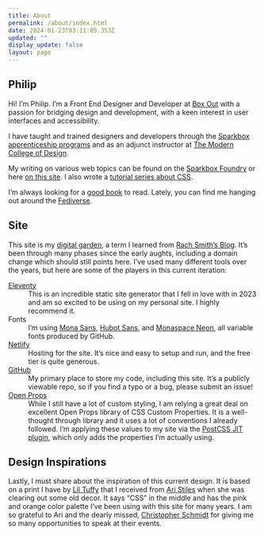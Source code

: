 ```yaml
---
title: About
permalink: /about/index.html
date: 2024-01-23T03:11:05.353Z
updated: ""
display_update: false
layout: page
---
```

## Philip

Hi! I’m Philip. I’m a Front End Designer and Developer at [Box Out](https://boxoutsports.com) with a passion for bridging design and development, with a keen interest in user interfaces and accessibility.

I have taught and trained designers and developers through the [Sparkbox apprenticeship programs](http://apprentices.seesparkbox.com/) and as an adjunct instructor at [The Modern College of&nbsp;Design](https://themodern.edu).

My writing on various web topics can be found on the [Sparkbox Foundry](http://seesparkbox.com/foundry/author/philip_zastrow) or here [on this site](/posts). I also wrote a [tutorial series about CSS](https://www.digitalocean.com/community/tutorial_series/how-to-style-html-with-css).

I’m always looking for a [good book](/books) to read. Lately, you can find me hanging out around the&nbsp;<a rel="me" href="https://mastodon.social/@zastrow">Fediverse</a>.

## Site

This site is my [digital garden](https://maggieappleton.com/garden-history), a term I learned from [Rach Smith’s Blog](https://rachsmith.com). It’s been through many phases since the early aughts, including a domain change which should still points here. I’ve used many different tools over the years, but here are some of the players in this current iteration:

<dl>
<dt><a href="https://11ty.dev" rel="external">Eleventy</a></dt>
<dd>This is an incredible static site generator that I fell in love with in 2023 and am so excited to be using on my personal site. I highly recommend it.</dd>

<dt>Fonts</dt>
<dd>I’m using <a href="https://github.com/mona-sans">Mona Sans</a>, <a href="https://github.com/mona-sans">Hubot Sans</a>, and <a href="https://monaspace.githubnext.com">Monaspace Neon</a>, all variable fonts produced by GitHub.</dd>

<dt><a href="https://www.netlify.com">Netlify</a></dt>
<dd>Hosting for the site. It’s nice and easy to setup and run, and the free tier is quite generous.</dd>

<dt><a href="https://github.com/zastrow/zastrow.co">GitHub</a></dt>
<dd>My primary place to store my code, including this site. It’s a publicly viewable repo, so if you find a typo or a bug, please submit an issue!</dd>

<dt><a href="https://open-props.style">Open Props</a></dt>
<dd>While I still have a lot of custom styling, I am relying a great deal on excellent Open Props library of CSS Custom Properties. It is a well-thought through library and it uses a lot of conventions I already followed. I’m applying these values to my site via the <a href="https://github.com/GoogleChromeLabs/postcss-jit-props">PostCSS JIT plugin</a>, which only adds the properties I’m actually using.</dd>
</dl>

## Design Inspirations

Lastly, I must share about the inspiration of this current design. It is based on a print I have by [Lil Tuffy](https://www.lil-tuffy.com/) that I received from [Ari Stiles](https://about.me/arianne) when she was clearing out some old decor. It says “CSS” in the middle and has the pink and orange color palette I’ve been using with this site for many years. I am so grateful to Ari and the dearly missed, [Christopher Schmidt](https://thankyouchristopherschmitt.netlify.app) for giving me so many opportunities to speak at their events.
